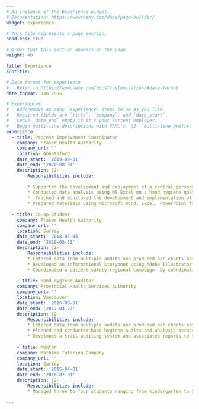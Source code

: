 ```yaml
---
# An instance of the Experience widget.
# Documentation: https://wowchemy.com/docs/page-builder/
widget: experience

# This file represents a page section.
headless: true

# Order that this section appears on the page.
weight: 40

title: Experience
subtitle:

# Date format for experience
#   Refer to https://wowchemy.com/docs/customization/#date-format
date_format: Jan 2006

# Experiences.
#   Add/remove as many `experience` items below as you like.
#   Required fields are `title`, `company`, and `date_start`.
#   Leave `date_end` empty if it's your current employer.
#   Begin multi-line descriptions with YAML's `|2-` multi-line prefix.
experience:
  - title: Process Improvement Coordinator 
    company: Fraser Health Authority
    company_url: ''
    location: Abbotsford
    date_start: '2019-09-01'
    date_end: '2020-08-31'
    description: |2-
        Responsibilities include:
        
        * Supported the development and deployment of a central personal protective equipment tracking system during the COVID-19 pandemic to support decision-making for future supply orders
        * Conducted data analysis using MS Excel on a hand hygiene quality improvement project to identify improvements following a hand hygiene intervention and improve MRSA rates
        *  Tracked and monitored the development and implementation of quality improvement initiatives in alignment with Fraser Health’s patient safety priorities
        * Prepared materials using Microsoft Word, Excel, PowerPoint for presentations and workshops to coordinate quality improvement projects following Lean Six Sigma methodology
        
  - title: Co-op Student
    company: Fraser Health Authority
    company_url: ''
    location: Surrey
    date_start: '2018-02-05'
    date_end: '2019-08-31'
    description: |2- 
        Responsibilities include:
        * Entered data from multiple audits and produced bar charts and other visuals using Microsoft Excel and Piktochart to visually summarize findings into a report for senior leadership
        * Developed an informational storybook using Adobe Illustrator and Microsoft Publisher to improve staff engagement and knowledge about the portfolio
        * Coordinated a patient safety regional campaign  by coordinating meetings, producing supporting materials (i.e. discussion guides, templates and presentations) and maintaining all associated webpages 
    
    - title: Hand Hygiene Auditor
    company: Provincial Health Services Authority
    company_url: ''
    location: Vancouver
    date_start: '2016-08-01'
    date_end: '2017-04-27'
    description: |2- 
        Responsibilities include:
        * Entered data from multiple audits and produced bar charts and other visuals using Microsoft Excel and Piktochart to visually summarize findings into a report for senior leadership
        * Planned and conducted hand hygiene audits and analysis across all PHSA sites to ensure compliance with hand hygiene and infection control practices
        * Developed a trail auditing system and associated reports to test compliance which provided effective feedback regarding screening form completion
   
    - title: Mentor
    company: Math4me Tutoring Company
    company_url: ''
    location: Surrey
    date_start: '2015-04-01'
    date_end: '2016-07-01'
    description: |2- 
        Responsibilities include:
        * Managed three to four students ranging from kindergarten to Grade 12 at a time, rotating to provide support to each person within the two hours provided
     
---
```

